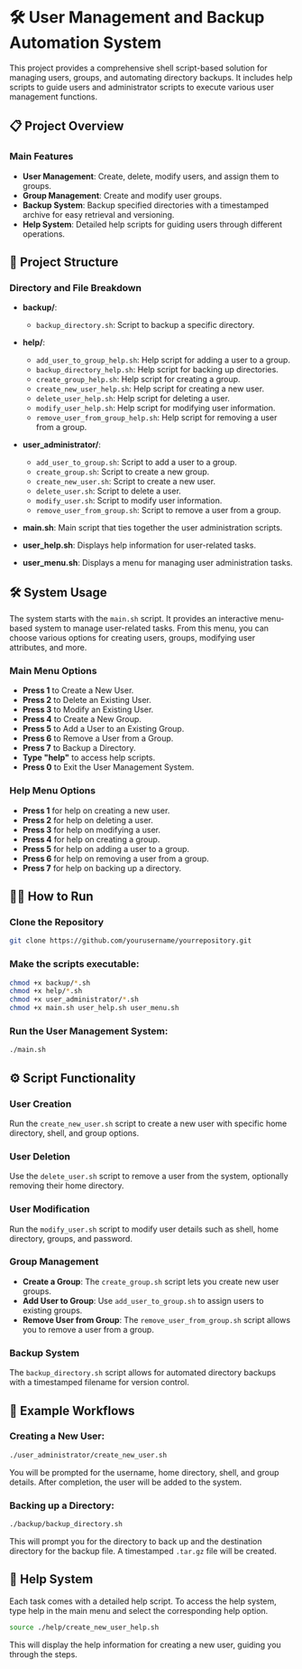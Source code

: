 # 🛠️ User Management and Backup Automation System

This project provides a comprehensive shell script-based solution for managing users, groups, and automating directory backups. It includes help scripts to guide users and administrator scripts to execute various user management functions.

## 📋 Project Overview

### Main Features

- **User Management**: Create, delete, modify users, and assign them to groups.
- **Group Management**: Create and modify user groups.
- **Backup System**: Backup specified directories with a timestamped archive for easy retrieval and versioning.
- **Help System**: Detailed help scripts for guiding users through different operations.

## 📂 Project Structure

### Directory and File Breakdown

- **backup/**: 
  - `backup_directory.sh`: Script to backup a specific directory.

- **help/**: 
  - `add_user_to_group_help.sh`: Help script for adding a user to a group.
  - `backup_directory_help.sh`: Help script for backing up directories.
  - `create_group_help.sh`: Help script for creating a group.
  - `create_new_user_help.sh`: Help script for creating a new user.
  - `delete_user_help.sh`: Help script for deleting a user.
  - `modify_user_help.sh`: Help script for modifying user information.
  - `remove_user_from_group_help.sh`: Help script for removing a user from a group.

- **user_administrator/**:
  - `add_user_to_group.sh`: Script to add a user to a group.
  - `create_group.sh`: Script to create a new group.
  - `create_new_user.sh`: Script to create a new user.
  - `delete_user.sh`: Script to delete a user.
  - `modify_user.sh`: Script to modify user information.
  - `remove_user_from_group.sh`: Script to remove a user from a group.

- **main.sh**: Main script that ties together the user administration scripts.
- **user_help.sh**: Displays help information for user-related tasks.
- **user_menu.sh**: Displays a menu for managing user administration tasks.

## 🛠️ System Usage

The system starts with the `main.sh` script. It provides an interactive menu-based system to manage user-related tasks. From this menu, you can choose various options for creating users, groups, modifying user attributes, and more.

### Main Menu Options

- **Press 1** to Create a New User.
- **Press 2** to Delete an Existing User.
- **Press 3** to Modify an Existing User.
- **Press 4** to Create a New Group.
- **Press 5** to Add a User to an Existing Group.
- **Press 6** to Remove a User from a Group.
- **Press 7** to Backup a Directory.
- **Type "help"** to access help scripts.
- **Press 0** to Exit the User Management System.

### Help Menu Options

- **Press 1** for help on creating a new user.
- **Press 2** for help on deleting a user.
- **Press 3** for help on modifying a user.
- **Press 4** for help on creating a group.
- **Press 5** for help on adding a user to a group.
- **Press 6** for help on removing a user from a group.
- **Press 7** for help on backing up a directory.

## 🧑‍💻 How to Run

### Clone the Repository

```bash
git clone https://github.com/yourusername/yourrepository.git
```

### Make the scripts executable:

```bash
chmod +x backup/*.sh
chmod +x help/*.sh
chmod +x user_administrator/*.sh
chmod +x main.sh user_help.sh user_menu.sh
```

### Run the User Management System:

```bash
./main.sh
```

## ⚙️ Script Functionality

### User Creation

Run the `create_new_user.sh` script to create a new user with specific home directory, shell, and group options.

### User Deletion

Use the `delete_user.sh` script to remove a user from the system, optionally removing their home directory.

### User Modification

Run the `modify_user.sh` script to modify user details such as shell, home directory, groups, and password.

### Group Management

- **Create a Group**: The `create_group.sh` script lets you create new user groups.
- **Add User to Group**: Use `add_user_to_group.sh` to assign users to existing groups.
- **Remove User from Group**: The `remove_user_from_group.sh` script allows you to remove a user from a group.

### Backup System
The `backup_directory.sh` script allows for automated directory backups with a timestamped filename for version control.


## 🔧 Example Workflows

### Creating a New User:
```bash
./user_administrator/create_new_user.sh
```

You will be prompted for the username, home directory, shell, and group details. After completion, the user will be added to the system.

### Backing up a Directory:

```bash
./backup/backup_directory.sh
```

This will prompt you for the directory to back up and the destination directory for the backup file. A timestamped `.tar.gz` file will be created.

## 📑 Help System

Each task comes with a detailed help script. To access the help system, type help in the main menu and select the corresponding help option.

```bash
source ./help/create_new_user_help.sh
```
This will display the help information for creating a new user, guiding you through the steps.
